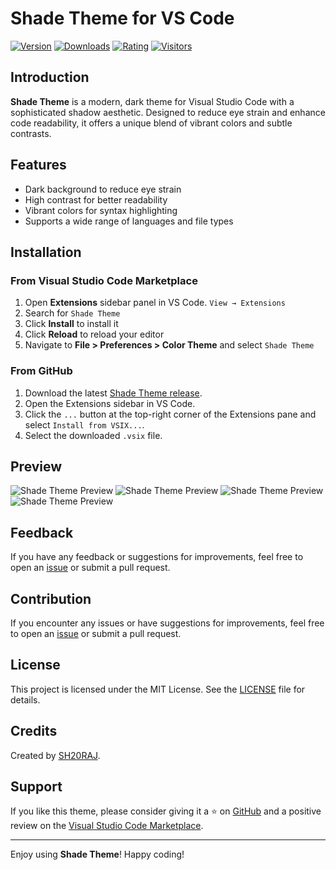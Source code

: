 # Shade Theme for VS Code

[![Version](https://vsmarketplacebadge.apphb.com/version/sh20raj.shade.svg)](https://marketplace.visualstudio.com/items?itemName=sh20raj.shade)
[![Downloads](https://vsmarketplacebadge.apphb.com/downloads/sh20raj.shade.svg)](https://marketplace.visualstudio.com/items?itemName=sh20raj.shade)
[![Rating](https://vsmarketplacebadge.apphb.com/rating/sh20raj.shade.svg)](https://marketplace.visualstudio.com/items?itemName=sh20raj.shade)
[![Visitors](https://api.visitorbadge.io/api/visitors?path=https%3A%2F%2Fmarketplace.visualstudio.com%2Fitems%3FitemName%3Dsh20raj.shade&labelColor=%232ccce4&countColor=%23ba68c8)](https://visitorbadge.io/status?path=https%3A%2F%2Fmarketplace.visualstudio.com%2Fitems%3FitemName%3Dsh20raj.shade)

## Introduction

**Shade Theme** is a modern, dark theme for Visual Studio Code with a sophisticated shadow aesthetic. Designed to reduce eye strain and enhance code readability, it offers a unique blend of vibrant colors and subtle contrasts. 

## Features

- Dark background to reduce eye strain
- High contrast for better readability
- Vibrant colors for syntax highlighting
- Supports a wide range of languages and file types

## Installation

### From Visual Studio Code Marketplace

1. Open **Extensions** sidebar panel in VS Code. `View → Extensions`
2. Search for `Shade Theme`
3. Click **Install** to install it
4. Click **Reload** to reload your editor
5. Navigate to **File > Preferences > Color Theme** and select `Shade Theme`

### From GitHub

1. Download the latest [Shade Theme release](https://github.com/SH20RAJ/shade-vscode-theme/releases).
2. Open the Extensions sidebar in VS Code.
3. Click the `...` button at the top-right corner of the Extensions pane and select `Install from VSIX...`.
4. Select the downloaded `.vsix` file.

## Preview

![Shade Theme Preview](https://raw.githubusercontent.com/SH20RAJ/shade-vscode-theme/main/assets/Screenshot%202024-07-03%20at%207.54.41%E2%80%AFPM.png)
![Shade Theme Preview](https://raw.githubusercontent.com/SH20RAJ/shade-vscode-theme/main/assets/Screenshot%202024-07-03%20at%207.54.49%E2%80%AFPM.png)
![Shade Theme Preview](https://raw.githubusercontent.com/SH20RAJ/shade-vscode-theme/main/assets/Screenshot%202024-07-03%20at%207.55.02%E2%80%AFPM.png)
![Shade Theme Preview](https://raw.githubusercontent.com/SH20RAJ/shade-vscode-theme/main/assets/Screenshot%202024-07-03%20at%207.57.50%E2%80%AFPM.png)

## Feedback

If you have any feedback or suggestions for improvements, feel free to open an [issue](https://github.com/SH20RAJ/shade-vscode-theme/issues) or submit a pull request.


## Contribution

If you encounter any issues or have suggestions for improvements, feel free to open an [issue](https://github.com/SH20RAJ/shade-vscode-theme/issues) or submit a pull request.

## License

This project is licensed under the MIT License. See the [LICENSE](LICENSE) file for details.

## Credits

Created by [SH20RAJ](https://github.com/SH20RAJ).

## Support

If you like this theme, please consider giving it a ⭐️ on [GitHub](https://github.com/SH20RAJ/shade-vscode-theme) and a positive review on the [Visual Studio Code Marketplace](https://marketplace.visualstudio.com/manage/publishers/sh20raj/extensions/shade/hub?_a=acquisition).

---

Enjoy using **Shade Theme**! Happy coding!